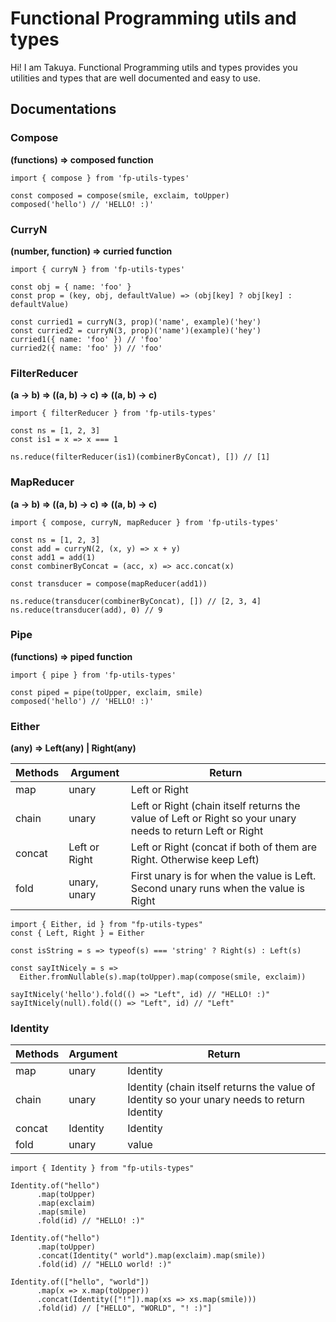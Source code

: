 # Functional Programming utils and types

Hi! I am Takuya. Functional Programming utils and types provides you utilities and types that are well documented and easy to use.

## Documentations

### Compose

**(functions) => composed function**

```
import { compose } from 'fp-utils-types'

const composed = compose(smile, exclaim, toUpper)
composed('hello') // 'HELLO! :)'
```

### CurryN

**(number, function) => curried function**

```
import { curryN } from 'fp-utils-types'

const obj = { name: 'foo' }
const prop = (key, obj, defaultValue) => (obj[key] ? obj[key] : defaultValue)

const curried1 = curryN(3, prop)('name', example)('hey')
const curried2 = curryN(3, prop)('name')(example)('hey')
curried1({ name: 'foo' }) // 'foo'
curried2({ name: 'foo' }) // 'foo'
```

### FilterReducer

**(a -> b) => ((a, b) -> c) => ((a, b) -> c)**

```
import { filterReducer } from 'fp-utils-types'

const ns = [1, 2, 3]
const is1 = x => x === 1

ns.reduce(filterReducer(is1)(combinerByConcat), []) // [1]

```

### MapReducer

**(a -> b) => ((a, b) -> c) => ((a, b) -> c)**

```
import { compose, curryN, mapReducer } from 'fp-utils-types'

const ns = [1, 2, 3]
const add = curryN(2, (x, y) => x + y)
const add1 = add(1)
const combinerByConcat = (acc, x) => acc.concat(x)

const transducer = compose(mapReducer(add1))

ns.reduce(transducer(combinerByConcat), []) // [2, 3, 4]
ns.reduce(transducer(add), 0) // 9

```

### Pipe

**(functions) => piped function**

```
import { pipe } from 'fp-utils-types'

const piped = pipe(toUpper, exclaim, smile)
composed('hello') // 'HELLO! :)'
```

### Either

**(any) => Left(any) | Right(any)**

| Methods | Argument      | Return                                                                                                     |
| ------- | ------------- | ---------------------------------------------------------------------------------------------------------- |
| map     | unary         | Left or Right                                                                                              |
| chain   | unary         | Left or Right (chain itself returns the value of Left or Right so your unary needs to return Left or Right |
| concat  | Left or Right | Left or Right (concat if both of them are Right. Otherwise keep Left)                                      |
| fold    | unary, unary  | First unary is for when the value is Left. Second unary runs when the value is Right                       |

```
import { Either, id } from "fp-utils-types"
const { Left, Right } = Either

const isString = s => typeof(s) === 'string' ? Right(s) : Left(s)

const sayItNicely = s =>
  Either.fromNullable(s).map(toUpper).map(compose(smile, exclaim))

sayItNicely('hello').fold(() => "Left", id) // "HELLO! :)"
sayItNicely(null).fold(() => "Left", id) // "Left"
```

### Identity

| Methods | Argument | Return                                                                                      |
| ------- | -------- | ------------------------------------------------------------------------------------------- |
| map     | unary    | Identity                                                                                    |
| chain   | unary    | Identity (chain itself returns the value of Identity so your unary needs to return Identity |
| concat  | Identity | Identity                                                                                    |
| fold    | unary    | value                                                                                       |

```
import { Identity } from "fp-utils-types"

Identity.of("hello")
      .map(toUpper)
      .map(exclaim)
      .map(smile)
      .fold(id) // "HELLO! :)"

Identity.of("hello")
      .map(toUpper)
      .concat(Identity(" world").map(exclaim).map(smile))
      .fold(id) // "HELLO world! :)"

Identity.of(["hello", "world"])
      .map(x => x.map(toUpper))
      .concat(Identity(["!"]).map(xs => xs.map(smile)))
      .fold(id) // ["HELLO", "WORLD", "! :)"]
```
